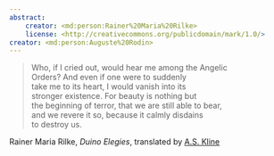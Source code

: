 ```yaml
---
abstract:
    creator: <md:person:Rainer%20Maria%20Rilke>
    license: <http://creativecommons.org/publicdomain/mark/1.0/>
creator: <md:person:Auguste%20Rodin>
---
```


> Who, if I cried out, would hear me among the Angelic  
> Orders? And even if one were to suddenly  
> take me to its heart, I would vanish into its  
> stronger existence. For beauty is nothing but  
> the beginning of terror, that we are still able to bear,  
> and we revere it so, because it calmly disdains  
> to destroy us.

Rainer Maria Rilke, _Duino Elegies_, translated by [A.S. Kline](https://www.poetryintranslation.com/Admin/Copyright.php)